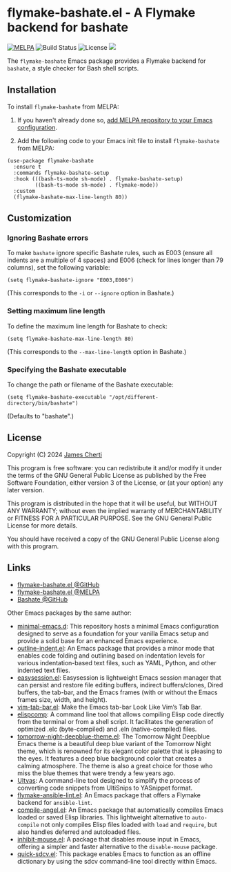 # flymake-bashate.el - A Flymake backend for bashate
[![MELPA](https://melpa.org/packages/flymake-bashate-badge.svg)](https://melpa.org/#/flymake-bashate)
![Build Status](https://github.com/jamescherti/flymake-bashate.el/actions/workflows/ci.yml/badge.svg)
![License](https://img.shields.io/github/license/jamescherti/flymake-bashate.el)
![](https://raw.githubusercontent.com/jamescherti/flymake-bashate.el/main/.images/made-for-gnu-emacs.svg)

The `flymake-bashate` Emacs package provides a Flymake backend for `bashate`, a style checker for Bash shell scripts.

## Installation

To install `flymake-bashate` from MELPA:

1. If you haven't already done so, [add MELPA repository to your Emacs configuration](https://melpa.org/#/getting-started).

2. Add the following code to your Emacs init file to install `flymake-bashate` from MELPA:
```emacs-lisp
(use-package flymake-bashate
  :ensure t
  :commands flymake-bashate-setup
  :hook (((bash-ts-mode sh-mode) . flymake-bashate-setup)
         ((bash-ts-mode sh-mode) . flymake-mode))
  :custom
  (flymake-bashate-max-line-length 80))
```

## Customization

### Ignoring Bashate errors

To make `bashate` ignore specific Bashate rules, such as E003 (ensure all indents are a multiple of 4 spaces) and E006 (check for lines longer than 79 columns), set the following variable:
```emacs-lisp
(setq flymake-bashate-ignore "E003,E006")
```

(This corresponds to the `-i` or `--ignore` option in Bashate.)

### Setting maximum line length

To define the maximum line length for Bashate to check:

```emacs-lisp
(setq flymake-bashate-max-line-length 80)
```

(This corresponds to the `--max-line-length` option in Bashate.)

### Specifying the Bashate executable

To change the path or filename of the Bashate executable:

```emacs-lisp
(setq flymake-bashate-executable "/opt/different-directory/bin/bashate")
```

(Defaults to "bashate".)

## License

Copyright (C) 2024 [James Cherti](https://www.jamescherti.com)

This program is free software: you can redistribute it and/or modify it under the terms of the GNU General Public License as published by the Free Software Foundation, either version 3 of the License, or (at your option) any later version.

This program is distributed in the hope that it will be useful, but WITHOUT ANY WARRANTY; without even the implied warranty of MERCHANTABILITY or FITNESS FOR A PARTICULAR PURPOSE. See the GNU General Public License for more details.

You should have received a copy of the GNU General Public License along with this program.

## Links

- [flymake-bashate.el @GitHub](https://github.com/jamescherti/flymake-bashate.el)
- [flymake-bashate.el @MELPA](https://melpa.org/#/flymake-bashate)
- [Bashate @GitHub](https://github.com/openstack/bashate)

Other Emacs packages by the same author:
- [minimal-emacs.d](https://github.com/jamescherti/minimal-emacs.d): This repository hosts a minimal Emacs configuration designed to serve as a foundation for your vanilla Emacs setup and provide a solid base for an enhanced Emacs experience.
- [outline-indent.el](https://github.com/jamescherti/outline-indent.el): An Emacs package that provides a minor mode that enables code folding and outlining based on indentation levels for various indentation-based text files, such as YAML, Python, and other indented text files.
- [easysession.el](https://github.com/jamescherti/easysession.el): Easysession is lightweight Emacs session manager that can persist and restore file editing buffers, indirect buffers/clones, Dired buffers, the tab-bar, and the Emacs frames (with or without the Emacs frames size, width, and height).
- [vim-tab-bar.el](https://github.com/jamescherti/vim-tab-bar.el): Make the Emacs tab-bar Look Like Vim’s Tab Bar.
- [elispcomp](https://github.com/jamescherti/elispcomp): A command line tool that allows compiling Elisp code directly from the terminal or from a shell script. It facilitates the generation of optimized .elc (byte-compiled) and .eln (native-compiled) files.
- [tomorrow-night-deepblue-theme.el](https://github.com/jamescherti/tomorrow-night-deepblue-theme.el): The Tomorrow Night Deepblue Emacs theme is a beautiful deep blue variant of the Tomorrow Night theme, which is renowned for its elegant color palette that is pleasing to the eyes. It features a deep blue background color that creates a calming atmosphere. The theme is also a great choice for those who miss the blue themes that were trendy a few years ago.
- [Ultyas](https://github.com/jamescherti/ultyas/): A command-line tool designed to simplify the process of converting code snippets from UltiSnips to YASnippet format.
- [flymake-ansible-lint.el](https://github.com/jamescherti/flymake-ansible-lint.el): An Emacs package that offers a Flymake backend for `ansible-lint`.
- [compile-angel.el](https://github.com/jamescherti/compile-angel.el): An Emacs package that automatically compiles Emacs loaded or saved Elisp libraries. This lightweight alternative to `auto-compile` not only compiles Elisp files loaded with `load` and `require`, but also handles deferred and autoloaded files.
- [inhibit-mouse.el](https://github.com/jamescherti/inhibit-mouse.el): A package that disables mouse input in Emacs, offering a simpler and faster alternative to the `disable-mouse` package.
- [quick-sdcv.el](https://github.com/jamescherti/quick-sdcv.el): This package enables Emacs to function as an offline dictionary by using the sdcv command-line tool directly within Emacs.
